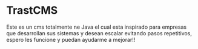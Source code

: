 # TrastCMS
Este es un cms totalmente ne Java el cual esta inspirado para empresas que desarrollan sus sistemas y desean escalar evitando pasos repetitivos, espero les funcione y puedan ayudarme a mejorar!! 
